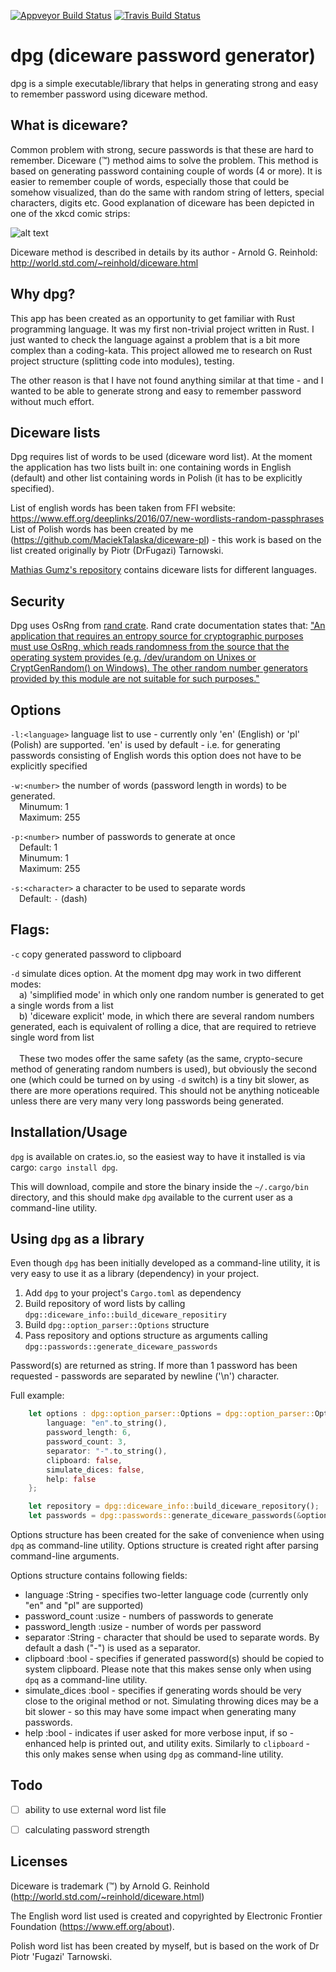 
[![Appveyor Build Status](https://ci.appveyor.com/api/projects/status/github/MaciekTalaska/dpg)](https://ci.appveyor.com/project/MaciekTalaska/dpg)
[![Travis Build Status](https://secure.travis-ci.org/MaciekTalaska/dpg.png?branch=master)](https://travis-ci.org/MaciekTalaska/dpg)

dpg (diceware password generator)
=================================

dpg is a simple executable/library that helps in generating strong and easy to remember password using diceware method.

What is diceware?
-----------------

Common problem with strong, secure passwords is that these are hard to remember. Diceware (™) method aims to solve the problem. This method is based on generating password containing couple of words (4 or more). It is easier to remember couple of words, especially those that could be somehow visualized, than do the same with random string of letters, special characters, digits etc. Good explanation of diceware has been depicted in one of the xkcd comic strips: 

![alt text](https://imgs.xkcd.com/comics/password_strength.png "xkcd on Diceware")

Diceware method is described in details by its author - Arnold G. Reinhold: http://world.std.com/~reinhold/diceware.html

Why dpg?
--------

This app has been created as an opportunity to get familiar with Rust programming language. It was my first non-trivial project written in Rust. I just wanted to check the language against a problem that is a bit more complex than a coding-kata. This project allowed me to research on Rust project structure (splitting code into modules), testing.

The other reason is that I have not found anything similar at that time - and I wanted to be able to generate strong and easy to remember password without much effort.

Diceware lists
--------------

Dpg requires list of words to be used (diceware word list). At the moment the application has two lists built in: one containing words in English (default) and other list containing words in Polish (it has to be explicitly specified). 

List of english words has been taken from FFI website: https://www.eff.org/deeplinks/2016/07/new-wordlists-random-passphrases
List of Polish words has been created by me (https://github.com/MaciekTalaska/diceware-pl) - this work is based on the list created originally by Piotr (DrFugazi) Tarnowski.


[Mathias Gumz's repository](https://github.com/mgumz/diceware/tree/master/lists) contains diceware lists for different languages.



Security
--------

Dpg uses OsRng from [rand crate](https://crates.io/crates/rand). Rand crate documentation states that: ["An application that requires an entropy source for cryptographic purposes must use OsRng, which reads randomness from the source that the operating system provides (e.g. /dev/urandom on Unixes or CryptGenRandom() on Windows). The other random number generators provided by this module are not suitable for such purposes."](https://docs.rs/rand/0.4.2/rand/#cryptographic-security) 

Options
-------

`-l:<language>`     language list to use - currently only 'en' (English) or 'pl' (Polish) are supported. 'en' is used by default - i.e. for generating passwords consisting of English words this option does not have to be explicitly specified

`-w:<number>`       the number of words (password length in words) to be generated.<br>
                    &emsp;Minumum: 1<br>
                    &emsp;Maximum: 255<br>

`-p:<number>`       number of passwords to generate at once<br>
                    &emsp;Default: 1<br>
                    &emsp;Minumum: 1<br>
                    &emsp;Maximum: 255<br>
                    

`-s:<character>`    a character to be used to separate words<br>
                    &emsp;Default: `-` (dash)

Flags:
------

`-c`                copy generated password to clipboard

`-d`                simulate dices option. At the moment dpg may work in two different modes:<br>
                    &emsp;a) 'simplified mode' in which only one random number is generated to get a single words from a list<br>
                    &emsp;b) 'diceware explicit' mode, in which there are several random numbers generated, each is equivalent of rolling a dice, that are required to retrieve single word from list<br><br>
                    &emsp;These two modes offer the same safety (as the same, crypto-secure method of generating random numbers is used), but obviously the second one (which could be turned on by using `-d` switch) is a tiny bit slower, as there are more operations required. This should not be anything noticeable unless there are very many very long passwords being generated.
                    </div>

Installation/Usage
------------------

`dpg` is available on crates.io, so the easiest way to have it installed is via cargo: `cargo install dpg`. 

This will download, compile and store the binary inside the `~/.cargo/bin` directory, and this should make `dpg` available to the current user as a command-line utility.


Using `dpg` as a library
------------------------

Even though `dpg` has been initially developed as a command-line utility, it is very easy to use it as a library (dependency) in your project.

1. Add `dpg` to your project's `Cargo.toml` as dependency
2. Build repository of word lists by calling `dpg::diceware_info::build_diceware_repositiry`
3. Build `dpg::option_parser::Options` structure
4. Pass repository and options structure as arguments calling `dpg::passwords::generate_diceware_passwords`

Password(s) are returned as string. If more than 1 password has been requested - passwords are separated by newline ('\n') character.

Full example:

```rust
    let options : dpg::option_parser::Options = dpg::option_parser::Options {
        language: "en".to_string(),
        password_length: 6,
        password_count: 3,
        separator: "-".to_string(),
        clipboard: false,
        simulate_dices: false,
        help: false                        
    };

    let repository = dpg::diceware_info::build_diceware_repository();
    let passwords = dpg::passwords::generate_diceware_passwords(&options, repository);
```
Options structure has been created for the sake of convenience when using `dpq` as command-line utility. Options structure is created right after parsing command-line arguments. 

Options structure contains following fields:
- language          :String     - specifies two-letter language code (currently only "en" and "pl" are supported)
- password_count    :usize      - numbers of passwords to generate
- password_length   :usize      - number of words per password
- separator         :String     - character that should be used to separate words. By default a dash ("-") is used as a separator.
- clipboard         :bool       - specifies if generated password(s) should be copied to system clipboard. Please note that this makes sense only when using `dpq` as a command-line utility.
- simulate_dices    :bool       - specifies if generating words should be very close to the original method or not. Simulating throwing dices may be a bit slower - so this may have some impact when generating many passwords.
- help              :bool - indicates if user asked for more verbose input, if so - enhanced help is printed out, and utility exits. Similarly to `clipboard` - this only makes sense when using `dpg` as command-line utility.

Todo
----

 - [ ] ability to use external word list file  
 - [ ] calculating password strength


Licenses
--------

Diceware is trademark (™) by Arnold G. Reinhold (http://world.std.com/~reinhold/diceware.html)

The English word list used is created and copyrighted by Electronic Frontier Foundation (https://www.eff.org/about).

Polish word list has been created by myself, but is based on the work of Dr Piotr 'Fugazi' Tarnowski.
